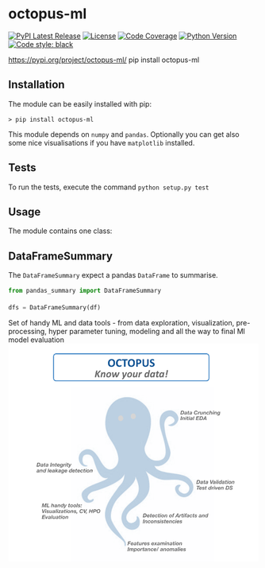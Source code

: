 # octopus-ml
 
[![PyPI Latest Release](https://img.shields.io/pypi/v/octopus-ml.svg)](https://pypi.org/project/octopus-ml/)
[![License](https://img.shields.io/pypi/l/octopus-ml.svg)](https://github.com/gershonc//octopus-ml/blob/master/LICENSE)
[![Code Coverage](https://codecov.io/gh/pandas-profiling/octopus-ml/branch/master/graph/badge.svg?token=gMptB4YUnF)](https://codecov.io/gh/octopus/octopus)
[![Python Version](https://img.shields.io/pypi/pyversions/pandas-profiling)](https://pypi.org/project/octopus-ml/)
[![Code style: black](https://img.shields.io/badge/code%20style-black-000000.svg)](https://github.com/python/black)

https://pypi.org/project/octopus-ml/
pip install octopus-ml


## Installation
The module can be easily installed with pip:

```conslole
> pip install octopus-ml
```

This module depends on `numpy` and `pandas`. Optionally you can get also some nice visualisations if you have `matplotlib` installed.

## Tests
To run the tests, execute the command `python setup.py test`

## Usage
The module contains one class:

## DataFrameSummary

The `DataFrameSummary` expect a pandas `DataFrame` to summarise.

```python
from pandas_summary import DataFrameSummary

dfs = DataFrameSummary(df)
```

Set of handy ML and data tools - from data exploration, visualization, pre-processing, hyper parameter tuning, modeling and all the way to final Ml model evaluation 
![Image](/images/octopus_know_your_data.png)
